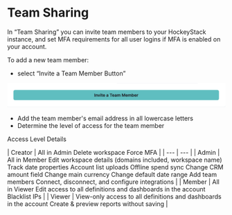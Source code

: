 # Team Sharing

In “Team Sharing” you can invite team members to your HockeyStack instance, and set MFA requirements for all user logins if MFA is enabled on your account.

To add a new team member:

- select “Invite a Team Member Button”

![Untitled](Team-Sharing/Untitled.png)

- Add the team member's email address in all lowercase letters
- Determine the level of access for the team member

Access Level Details

| Creator | All in Admin
Delete workspace
Force MFA |
| --- | --- |
| Admin | All in Member
Edit workspace details (domains included, workspace name)
Track date properties
Account list uploads
Offline spend sync
Change CRM amount field
Change main currency
Change default date range
Add team members
Connect, disconnect, and configure integrations |
| Member | All in Viewer
Edit access to all definitions and dashboards in the account
Blacklist IPs |
| Viewer | View-only access to all definitions and dashboards in the account
Create & preview reports without saving |